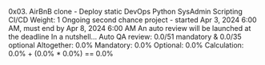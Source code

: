 0x03. AirBnB clone - Deploy static
DevOps
Python
SysAdmin
Scripting
CI/CD
 Weight: 1
 Ongoing second chance project - started Apr 3, 2024 6:00 AM, must end by Apr 8, 2024 6:00 AM
 An auto review will be launched at the deadline
In a nutshell…
Auto QA review: 0.0/51 mandatory & 0.0/35 optional
Altogether:  0.0%
Mandatory: 0.0%
Optional: 0.0%
Calculation:  0.0% + (0.0% * 0.0%)  == 0.0%
